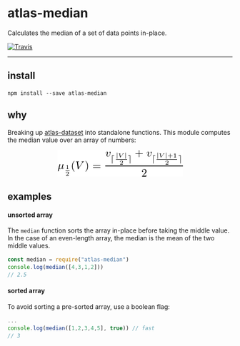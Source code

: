 # atlas-median

Calculates the median of a set of data points in-place.

[![Travis](https://img.shields.io/travis/atlassubbed/atlas-median.svg)](https://travis-ci.org/atlassubbed/atlas-median)

---

## install

```
npm install --save atlas-median
```

## why

Breaking up [atlas-dataset](https://github.com/atlassubbed/atlas-dataset#readme) into standalone functions. This module computes the median value over an array of numbers:

<p align="center">
  <img alt="median(V) = (v[ceil(|V|/2)] + v[ceil((|V|+1)/2)])/2" src="docs/median.png">
</p>

## examples

#### unsorted array

The `median` function sorts the array in-place before taking the middle value. In the case of an even-length array, the median is the mean of the two middle values.

```javascript
const median = require("atlas-median")
console.log(median([4,3,1,2]))
// 2.5
```

#### sorted array

To avoid sorting a pre-sorted array, use a boolean flag:

```javascript
...
console.log(median([1,2,3,4,5], true)) // fast
// 3
```
